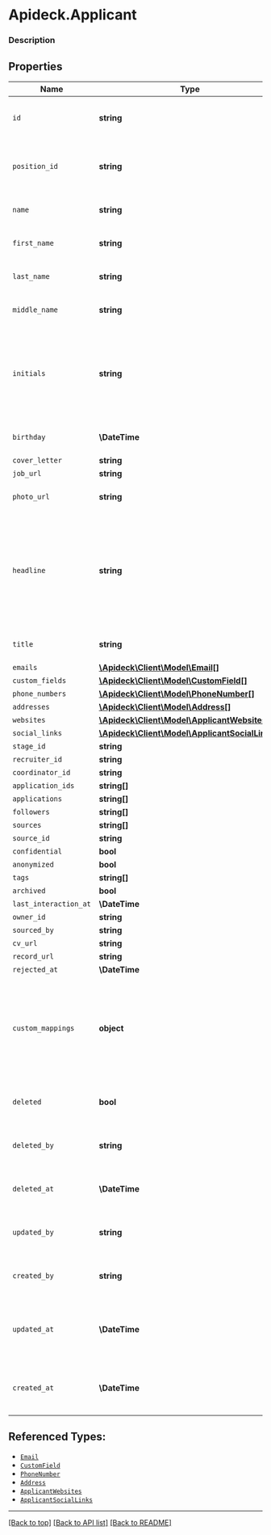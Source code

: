 # Apideck.Applicant

### Description

## Properties
Name | Type | Description | Notes
------------ | ------------- | ------------- | -------------
`id` | **string** | A unique identifier for an object. | [optional] 
`position_id` | **string** | The PositionId the applicant applied for. | [optional] 
`name` | **string** | The name of an applicant. | [optional] 
`first_name` | **string** | The first name of the person. | [optional] 
`last_name` | **string** | The last name of the person. | [optional] 
`middle_name` | **string** | Middle name of the person. | [optional] 
`initials` | **string** | The initials of the person, usually derived from their first, middle, and last names. | [optional] 
`birthday` | **\DateTime** | The date of birth of the person. | [optional] 
`cover_letter` | **string** |  | [optional] 
`job_url` | **string** |  | [optional] 
`photo_url` | **string** | The URL of the photo of a person. | [optional] 
`headline` | **string** | Typically a list of previous companies where the contact has worked or schools that the contact has attended | [optional] 
`title` | **string** | The job title of the person. | [optional] 
`emails` | [**\Apideck\Client\Model\Email[]**](Email.md) |  | [optional] 
`custom_fields` | [**\Apideck\Client\Model\CustomField[]**](CustomField.md) |  | [optional] 
`phone_numbers` | [**\Apideck\Client\Model\PhoneNumber[]**](PhoneNumber.md) |  | [optional] 
`addresses` | [**\Apideck\Client\Model\Address[]**](Address.md) |  | [optional] 
`websites` | [**\Apideck\Client\Model\ApplicantWebsites[]**](ApplicantWebsites.md) |  | [optional] 
`social_links` | [**\Apideck\Client\Model\ApplicantSocialLinks[]**](ApplicantSocialLinks.md) |  | [optional] 
`stage_id` | **string** |  | [optional] 
`recruiter_id` | **string** |  | [optional] 
`coordinator_id` | **string** |  | [optional] 
`application_ids` | **string[]** |  | [optional] 
`applications` | **string[]** |  | [optional] 
`followers` | **string[]** |  | [optional] 
`sources` | **string[]** |  | [optional] 
`source_id` | **string** |  | [optional] 
`confidential` | **bool** |  | [optional] 
`anonymized` | **bool** |  | [optional] 
`tags` | **string[]** |  | [optional] 
`archived` | **bool** |  | [optional] 
`last_interaction_at` | **\DateTime** |  | [optional] 
`owner_id` | **string** |  | [optional] 
`sourced_by` | **string** |  | [optional] 
`cv_url` | **string** |  | [optional] 
`record_url` | **string** |  | [optional] 
`rejected_at` | **\DateTime** |  | [optional] 
`custom_mappings` | **object** | When custom mappings are configured on the resource, the result is included here. | [optional] 
`deleted` | **bool** | Flag to indicate if the object is deleted. | [optional] 
`deleted_by` | **string** | The user who deleted the object. | [optional] 
`deleted_at` | **\DateTime** | The time at which the object was deleted. | [optional] 
`updated_by` | **string** | The user who last updated the object. | [optional] 
`created_by` | **string** | The user who created the object. | [optional] 
`updated_at` | **\DateTime** | The date and time when the object was last updated. | [optional] 
`created_at` | **\DateTime** | The date and time when the object was created. | [optional] 





## Referenced Types:













* [`Email`](Email.md)
* [`CustomField`](CustomField.md)
* [`PhoneNumber`](PhoneNumber.md)
* [`Address`](Address.md)
* [`ApplicantWebsites`](ApplicantWebsites.md)
* [`ApplicantSocialLinks`](ApplicantSocialLinks.md)



























---

[[Back to top]](#) [[Back to API list]](../../../../README.md#documentation-for-api-endpoints) [[Back to README]](../../../../README.md)


